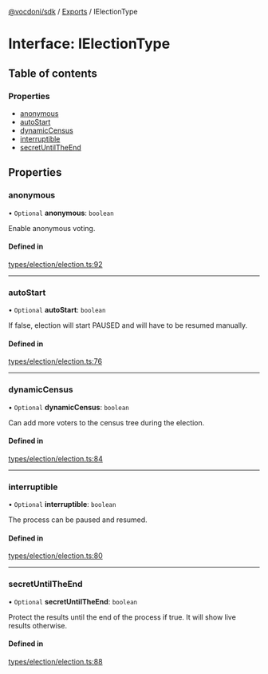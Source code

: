 [@vocdoni/sdk](/sdk) / [Exports](../modules.md) / IElectionType

# Interface: IElectionType

## Table of contents

### Properties

- [anonymous](IElectionType.md#anonymous)
- [autoStart](IElectionType.md#autostart)
- [dynamicCensus](IElectionType.md#dynamiccensus)
- [interruptible](IElectionType.md#interruptible)
- [secretUntilTheEnd](IElectionType.md#secretuntiltheend)

## Properties

### anonymous

• `Optional` **anonymous**: `boolean`

Enable anonymous voting.

#### Defined in

[types/election/election.ts:92](https://github.com/vocdoni/vocdoni-sdk/blob/2c8c18a/src/types/election/election.ts#L92)

___

### autoStart

• `Optional` **autoStart**: `boolean`

If false, election will start PAUSED and will have to be resumed manually.

#### Defined in

[types/election/election.ts:76](https://github.com/vocdoni/vocdoni-sdk/blob/2c8c18a/src/types/election/election.ts#L76)

___

### dynamicCensus

• `Optional` **dynamicCensus**: `boolean`

Can add more voters to the census tree during the election.

#### Defined in

[types/election/election.ts:84](https://github.com/vocdoni/vocdoni-sdk/blob/2c8c18a/src/types/election/election.ts#L84)

___

### interruptible

• `Optional` **interruptible**: `boolean`

The process can be paused and resumed.

#### Defined in

[types/election/election.ts:80](https://github.com/vocdoni/vocdoni-sdk/blob/2c8c18a/src/types/election/election.ts#L80)

___

### secretUntilTheEnd

• `Optional` **secretUntilTheEnd**: `boolean`

Protect the results until the end of the process if true. It will show live results otherwise.

#### Defined in

[types/election/election.ts:88](https://github.com/vocdoni/vocdoni-sdk/blob/2c8c18a/src/types/election/election.ts#L88)
